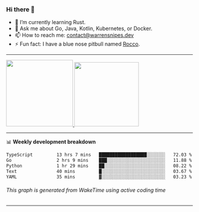 ### Hi there 👋

- 🌱 I’m currently learning Rust.
- 💬 Ask me about Go, Java, Kotlin, Kubernetes, or Docker.
- 📫 How to reach me: contact@warrensnipes.dev
- ⚡ Fun fact: I have a blue nose pitbull named [Rocco](https://i.imgur.com/iLsSCKu.jpg).

-------


<a href="https://github.com/LockedThread/LockedThread">
  <img height="180em" src="https://github-readme-stats.vercel.app/api?username=LockedThread&theme=transparent&bg_color=00000000&show_icons=true&count_private=true" />
  <img height="174em" src="https://github-readme-stats.vercel.app/api/top-langs?username=LockedThread&theme=transparent&layout=compact&hide_progress=true&bg_color=00000000" />
  </a>

-------

📊 **Weekly development breakdown**
<!--START_SECTION:waka-->

```txt
TypeScript         13 hrs 7 mins   ██████████████████░░░░░░░   72.03 %
Go                 2 hrs 9 mins    ███░░░░░░░░░░░░░░░░░░░░░░   11.88 %
Python             1 hr 29 mins    ██░░░░░░░░░░░░░░░░░░░░░░░   08.22 %
Text               40 mins         █░░░░░░░░░░░░░░░░░░░░░░░░   03.67 %
YAML               35 mins         ▓░░░░░░░░░░░░░░░░░░░░░░░░   03.23 %
```

<!--END_SECTION:waka-->
###### *This graph is generated from WakeTime using active coding time*
-------
